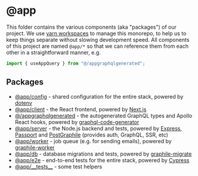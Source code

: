 # @app

This folder contains the various components (aka "packages") of our project. We
use [yarn workspaces](https://yarnpkg.com/lang/en/docs/workspaces/) to manage
this monorepo, to help us to keep things separate without slowing development
speed. All components of this project are named `@app/*` so that we can
reference them from each other in a straightforward manner, e.g.

```ts
import { useAppQuery } from "@/appgraphqlgenerated";
```

## Packages

- [@app/config](./config/README.md) - shared configuration for the entire stack,
  powered by [dotenv](https://github.com/motdotla/dotenv)
- [@app/client](./client/README.md) - the React frontend, powered by
  [Next.js](https://nextjs.org/)
- [@/appgraphqlgenerated](./graphql/README.md) - the autogenerated GraphQL types and
  Apollo React hooks, powered by
  [graphql-code-generator](https://github.com/dotansimha/graphql-code-generator)
- [@app/server](./server/README.md) - the Node.js backend and tests, powered by
  [Express](https://expressjs.com/), [Passport](http://www.passportjs.org/) and
  [PostGraphile](https://www.graphile.org/postgraphile/) (provides auth,
  GraphQL, SSR, etc)
- [@app/worker](./worker/README.md) - job queue (e.g. for sending emails),
  powered by [graphile-worker](https://github.com/graphile/worker)
- [@app/db](./db/README.md) - database migrations and tests, powered by
  [graphile-migrate](https://github.com/graphile/migrate)
- [@app/e2e](./e2e/README.md) - end-to-end tests for the entire stack, powered
  by [Cypress](https://www.cypress.io/)
- [@app/\_\_tests\_\_](./__tests__/README.md) - some test helpers

